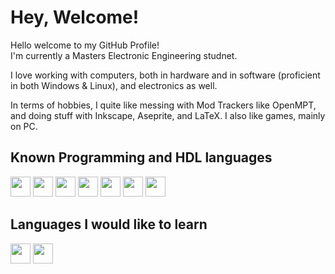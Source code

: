 <!--- TheJollyDuck --->
<!--- README.MD    --->

# Hey, Welcome!

Hello welcome to my GitHub Profile!  
I'm currently a Masters Electronic Engineering studnet.

I love working with computers, both in hardware and in software (proficient in both Windows & Linux), and electronics as well.

In terms of hobbies, I quite like messing with Mod Trackers like OpenMPT, and doing stuff with Inkscape, Aseprite, and LaTeX. I also like games, mainly on PC.

## Known Programming and HDL languages

<p float="left">
<img src="https://user-images.githubusercontent.com/63452367/158695695-0cd28ac8-5533-4edc-a524-7ef8748fddf9.png" height=32>
<img src="https://user-images.githubusercontent.com/63452367/158695746-4208a182-8b7d-4cdc-b339-6aaf14ea3993.png" height=32>
<img src="https://user-images.githubusercontent.com/63452367/158695817-4cac6068-506a-4774-9cdf-a65e0f0b622e.png" height=32>
<img src="https://user-images.githubusercontent.com/63452367/158695893-ea0918a7-9608-41d1-8db3-7f337d325b98.png" height=32>
<img src="https://user-images.githubusercontent.com/63452367/158695988-ba3a287d-6347-4396-8c5f-81e8795462d4.png" height=32>
<img src="https://user-images.githubusercontent.com/63452367/158696870-5065b93d-1020-4957-a88f-4cfd67d68bc8.png" height=32>
<img src="https://user-images.githubusercontent.com/63452367/158695641-d7aa139a-797d-425a-a2da-63b0275f0d1a.png" height=32>
</p>

## Languages I would like to learn

<p float="left">
<img src="https://user-images.githubusercontent.com/63452367/158696275-a5f1485a-bd6a-47c0-9945-5ceaddd593b6.png" height=32>
<img src="https://user-images.githubusercontent.com/63452367/158696425-4ad9060a-4ac9-49de-af14-45b26ae4888b.png" height=32>
</p>
